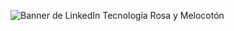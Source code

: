 
![Banner de LinkedIn Tecnología Rosa y Melocotón](https://user-images.githubusercontent.com/114601059/210877678-ec9e045c-9581-463c-9496-e90da4710d1f.png)
